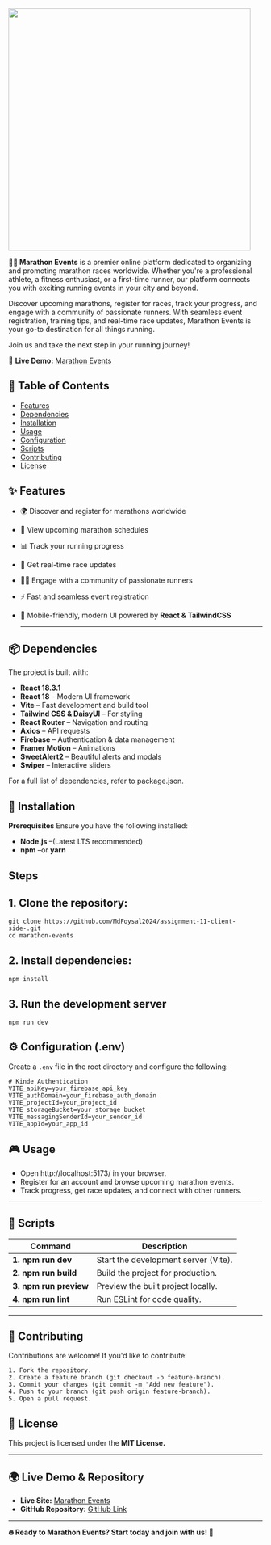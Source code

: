 

 <a href="https://inspiring-cendol-2005b3.netlify.app/" target="_blank">
     <img height="480" src="https://i.ibb.co.com/nMgFm3kZ/Capture-PNG11.png"  />
  </a>

<p>

</p>


**🏃‍♂️ Marathon Events** is a premier online platform dedicated to organizing and promoting marathon races worldwide. Whether you're a professional athlete, a fitness enthusiast, or a first-time runner, our platform connects you with exciting running events in your city and beyond.

Discover upcoming marathons, register for races, track your progress, and engage with a community of passionate runners. With seamless event registration, training tips, and real-time race updates, Marathon Events is your go-to destination for all things running.

Join us and take the next step in your running journey!


🚀 **Live Demo:** [Marathon Events](https://marathon-events-management.web.app/)


## 📖 Table of Contents
- [Features](#features)
- [Dependencies](#Dependencies)
- [Installation](#Installation)
- [Usage](#Usage)
- [Configuration](#Configuration)
- [Scripts](#Scripts)
- [Contributing](#Contributing)
- [License](#License)


## ✨ Features

- 🌍 Discover and register for marathons worldwide
- 📆 View upcoming marathon schedules
- 📊 Track your running progress
- 🔔 Get real-time race updates
- 🏃‍♂️ Engage with a community of passionate runners
- ⚡ Fast and seamless event registration
- 📱 Mobile-friendly, modern UI powered by **React & TailwindCSS**


  ---
  
## 📦 Dependencies

The project is built with:

- **React 18.3.1** 
- **React 18** – Modern UI framework
- **Vite** – Fast development and build tool
- **Tailwind CSS & DaisyUI** – For styling
- **React Router** – Navigation and routing
- **Axios** – API requests
- **Firebase** – Authentication & data management
- **Framer Motion** – Animations
- **SweetAlert2** – Beautiful alerts and modals
- **Swiper** – Interactive sliders
  
For a full list of dependencies, refer to package.json.

## 🚀 Installation

**Prerequisites**
Ensure you have the following installed:
- **Node.js** –(Latest LTS recommended)
- **npm** –or **yarn**

## Steps

## 1. Clone the repository:

```
git clone https://github.com/MdFoysal2024/assignment-11-client-side-.git
cd marathon-events
```
## 2. Install dependencies:
```
npm install
```
## 3. Run the development server
```
npm run dev
```
## ⚙️ Configuration (.env)

Create a `.env` file in the root directory and configure the following:
```env
# Kinde Authentication
VITE_apiKey=your_firebase_api_key
VITE_authDomain=your_firebase_auth_domain
VITE_projectId=your_project_id
VITE_storageBucket=your_storage_bucket
VITE_messagingSenderId=your_sender_id
VITE_appId=your_app_id
```

## 🎮 Usage

- Open http://localhost:5173/ in your browser.
- Register for an account and browse upcoming marathon events.
- Track progress, get race updates, and connect with other runners.

---

## 📜 Scripts

|**Command**              | 	**Description**                    |
|------------------------ | ------------------------------------|
|**1. npm run dev**       | Start the development server (Vite).|
|**2. npm run build**     | Build the project for production.   |
|**3. npm run preview**   |	Preview the built project locally.  |
|**4. npm run lint**      |	Run ESLint for code quality.        |

---

## 🤝 Contributing
Contributions are welcome! If you'd like to contribute:
```
1. Fork the repository.
2. Create a feature branch (git checkout -b feature-branch).
3. Commit your changes (git commit -m "Add new feature").
4. Push to your branch (git push origin feature-branch).
5. Open a pull request.
```

## 📄 License
This project is licensed under the **MIT License.**

---

## 🌍 Live Demo & Repository

- **Live Site:** [Marathon Events](https://marathon-events-management.web.app/)
- **GitHub Repository:** [GitHub Link](https://github.com/MdFoysal2024/assignment-11-client-side-)

---

**🔥 Ready to Marathon Events? Start today and join with us! 🚀**


